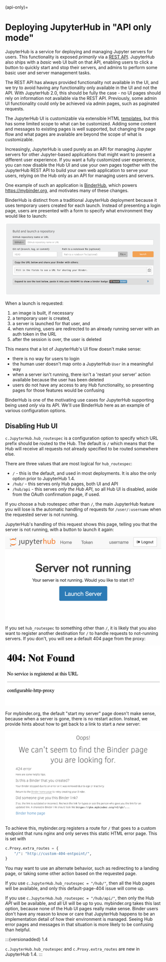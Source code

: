 (api-only)=

# Deploying JupyterHub in "API only mode"

JupyterHub is a service for deploying and managing Jupyter servers for users.
This functionality is exposed _primarily_ via a [REST API](rest).
JupyterHub also ships with a _basic_ web UI built on that API,
enabling users to click a button to quickly start and stop their servers,
and admins to perform some basic user and server management tasks.

The REST API has always provided functionality not available in the UI,
and we try to avoid having any functionality only available in the UI and not the API.
With JupyterHub 2.0, this should be fully the case -
no UI pages should rely on information not available via the REST API.
Previously, some admin UI functionality could only be achieved via admin pages,
such as paginated requests.

The JupyterHub UI is customizable via extensible HTML [templates](templates),
but this has some limited scope to what can be customized.
Adding some content and messages to existing pages is well supported,
but changing the page flow and what pages are available are beyond the scope of what is customizable.

Increasingly, JupyterHub is used purely as an API for managing Jupyter servers
for other Jupyter-based applications that might want to present a different user experience.
If you want a fully customized user experience,
you can now disable the Hub UI and use your own pages together with the JupyterHub REST API
to build your own web application to serve your users,
relying on the Hub only as an API for managing users and servers.

One example of such an application is [BinderHub][], which powers https://mybinder.org,
and motivates many of these changes.

BinderHub is distinct from a traditional JupyterHub deployment
because it uses temporary users created for each launch.
Instead of presenting a login page,
users are presented with a form to specify what environment they would like to launch:

![Binder launch form](../images/binderhub-form.png)

When a launch is requested:

1. an image is built, if necessary
2. a temporary user is created,
3. a server is launched for that user, and
4. when running, users are redirected to an already running server with an auth token in the URL
5. after the session is over, the user is deleted

This means that a lot of JupyterHub's UI flow doesn't make sense:

- there is no way for users to login
- the human user doesn't map onto a JupyterHub `User` in a meaningful way
- when a server isn't running, there isn't a 'restart your server' action available because the user has been deleted
- users do not have any access to any Hub functionality, so presenting pages for those features would be confusing

BinderHub is one of the motivating use cases for JupyterHub supporting being used _only_ via its API.
We'll use BinderHub here as an example of various configuration options.

[binderhub]: https://binderhub.readthedocs.io

## Disabling Hub UI

`c.JupyterHub.hub_routespec` is a configuration option to specify which URL prefix should be routed to the Hub.
The default is `/` which means that the Hub will receive all requests not already specified to be routed somewhere else.

There are three values that are most logical for `hub_routespec`:

- `/` - this is the default, and used in most deployments.
  It is also the only option prior to JupyterHub 1.4.
- `/hub/` - this serves only Hub pages, both UI and API
- `/hub/api` - this serves _only the Hub API_, so all Hub UI is disabled,
  aside from the OAuth confirmation page, if used.

If you choose a hub routespec other than `/`,
the main JupyterHub feature you will lose is the automatic handling of requests for `/user/:username`
when the requested server is not running.

JupyterHub's handling of this request shows this page,
telling you that the server is not running,
with a button to launch it again:

![screenshot of hub page for server not running](../images/server-not-running.png)

If you set `hub_routespec` to something other than `/`,
it is likely that you also want to register another destination for `/` to handle requests to not-running servers.
If you don't, you will see a default 404 page from the proxy:

![screenshot of CHP default 404](../images/chp-404.png)

For mybinder.org, the default "start my server" page doesn't make sense,
because when a server is gone, there is no restart action.
Instead, we provide hints about how to get back to a link to start a _new_ server:

![screenshot of mybinder.org 404](../images/binder-404.png)

To achieve this, mybinder.org registers a route for `/` that goes to a custom endpoint
that runs nginx and only serves this static HTML error page.
This is set with

```python
c.Proxy.extra_routes = {
    "/": "http://custom-404-entpoint/",
}
```

You may want to use an alternate behavior, such as redirecting to a landing page,
or taking some other action based on the requested page.

If you use `c.JupyterHub.hub_routespec = "/hub/"`,
then all the Hub pages will be available,
and only this default-page-404 issue will come up.

If you use `c.JupyterHub.hub_routespec = "/hub/api/"`,
then only the Hub _API_ will be available,
and all UI will be up to you.
mybinder.org takes this last option,
because none of the Hub UI pages really make sense.
Binder users don't have any reason to know or care that JupyterHub happens
to be an implementation detail of how their environment is managed.
Seeing Hub error pages and messages in that situation is more likely to be confusing than helpful.

:::{versionadded} 1.4

`c.JupyterHub.hub_routespec` and `c.Proxy.extra_routes` are new in JupyterHub 1.4.
:::
